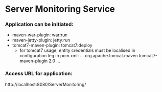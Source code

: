 Server Monitoring Service
=========================

### Application can be initiated:
* maven-war-plugin:     war:run
* maven-jetty-plugin:   jetty:run
* tomcat7-maven-plugin: tomcat7:deploy
  - for tomcat7 usage, entity credentials must be localised in configuration teg in pom.xml:
    ...
   <groupId>org.apache.tomcat.maven</groupId>
   <artifactId>tomcat7-maven-plugin</artifactId>
   <version>2.0</version>
   <configuration> ... </configuration>

### Access URL for application:
 http://localhost:8080/ServerMonitoring/